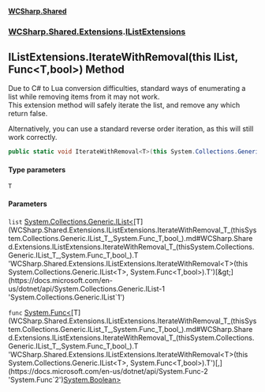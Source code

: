 #### [WCSharp.Shared](index.md 'index')
### [WCSharp.Shared.Extensions](WCSharp.Shared.Extensions.md 'WCSharp.Shared.Extensions').[IListExtensions](WCSharp.Shared.Extensions.IListExtensions.md 'WCSharp.Shared.Extensions.IListExtensions')

## IListExtensions.IterateWithRemoval<T>(this IList<T>, Func<T,bool>) Method

Due to C# to Lua conversion difficulties, standard ways of enumerating a list while removing items from it may not work.  
This extension method will safely iterate the list, and remove any which return false.  
  
Alternatively, you can use a standard reverse order iteration, as this will still work correctly.

```csharp
public static void IterateWithRemoval<T>(this System.Collections.Generic.IList<T> list, System.Func<T,bool> func);
```
#### Type parameters

<a name='WCSharp.Shared.Extensions.IListExtensions.IterateWithRemoval_T_(thisSystem.Collections.Generic.IList_T_,System.Func_T,bool_).T'></a>

`T`
#### Parameters

<a name='WCSharp.Shared.Extensions.IListExtensions.IterateWithRemoval_T_(thisSystem.Collections.Generic.IList_T_,System.Func_T,bool_).list'></a>

`list` [System.Collections.Generic.IList&lt;](https://docs.microsoft.com/en-us/dotnet/api/System.Collections.Generic.IList-1 'System.Collections.Generic.IList`1')[T](WCSharp.Shared.Extensions.IListExtensions.IterateWithRemoval_T_(thisSystem.Collections.Generic.IList_T_,System.Func_T,bool_).md#WCSharp.Shared.Extensions.IListExtensions.IterateWithRemoval_T_(thisSystem.Collections.Generic.IList_T_,System.Func_T,bool_).T 'WCSharp.Shared.Extensions.IListExtensions.IterateWithRemoval<T>(this System.Collections.Generic.IList<T>, System.Func<T,bool>).T')[&gt;](https://docs.microsoft.com/en-us/dotnet/api/System.Collections.Generic.IList-1 'System.Collections.Generic.IList`1')

<a name='WCSharp.Shared.Extensions.IListExtensions.IterateWithRemoval_T_(thisSystem.Collections.Generic.IList_T_,System.Func_T,bool_).func'></a>

`func` [System.Func&lt;](https://docs.microsoft.com/en-us/dotnet/api/System.Func-2 'System.Func`2')[T](WCSharp.Shared.Extensions.IListExtensions.IterateWithRemoval_T_(thisSystem.Collections.Generic.IList_T_,System.Func_T,bool_).md#WCSharp.Shared.Extensions.IListExtensions.IterateWithRemoval_T_(thisSystem.Collections.Generic.IList_T_,System.Func_T,bool_).T 'WCSharp.Shared.Extensions.IListExtensions.IterateWithRemoval<T>(this System.Collections.Generic.IList<T>, System.Func<T,bool>).T')[,](https://docs.microsoft.com/en-us/dotnet/api/System.Func-2 'System.Func`2')[System.Boolean](https://docs.microsoft.com/en-us/dotnet/api/System.Boolean 'System.Boolean')[&gt;](https://docs.microsoft.com/en-us/dotnet/api/System.Func-2 'System.Func`2')